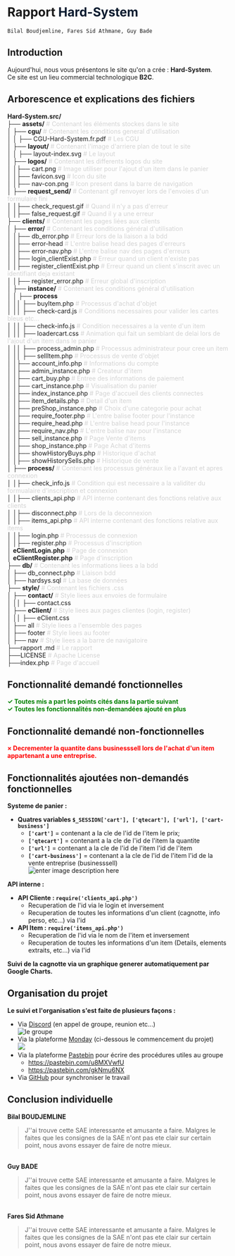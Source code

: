 # Rapport <font color="#0a1b2f"> Hard-System </font>
``Bilal Boudjemline, Fares Sid Athmane, Guy Bade``

## Introduction
Aujourd'hui, nous vous présentons le site qu'on a crée : **Hard-System**.</br>
Ce site est un lieu commercial technologique **B2C**. 

## Arborescence et explications des fichiers
 **Hard-System.src/**</br>
├── **assets/**  <font color="lightgrey"> # Contenant les éléments stockes dans le site</font></br>
│   ├── **cgu/**  <font color="lightgrey"> # Contenant les conditions general d'utilisation </font></br>
│   │   ├── CGU-Hard-System.fr.pdf <font color="lightgrey"> # Les CGU </font></br>
│   ├── **layout/** <font color="lightgrey"> # Contenant l'image d'arriere plan de tout le site </font></br>
│   │ ├── layout-index.svg <font color="lightgrey"> # Le layout </font></br>
│   ├── **logos/**  <font color="lightgrey"> # Contenant les differents logos du site </font></br>
│   │├── cart.png <font color="lightgrey"> # Image utiliser pour l'ajout d'un item dans le panier </font></br>
│   │├── favicon.svg <font color="lightgrey"> # Icon du site </font></br>
│   │├── nav-con.png <font color="lightgrey"> # Icon  present dans la barre de navigation</font></br>
│   ├── **request_send/**  <font color="lightgrey"> # Contenant gif renvoyer lors de l'envoies d'un formulaire fini </font></br>
│   │├── check_request.gif <font color="lightgrey"> # Quand il n'y a pas d'erreur </font></br>
│   │├── false_request.gif <font color="lightgrey"> # Quand il y a une erreur </font></br>
├── **clients/**  <font color="lightgrey"> # Contenant les pages liées aux clients</font></br>
│   ├── **error/**  <font color="lightgrey"> # Contenant les conditions général d'utilisation </font></br>
│   │├── db_error.php <font color="lightgrey"> # Erreur lors de la liaison a la bdd</font></br>
│   │├── error-head <font color="lightgrey"> # L'entre balise head des pages d'erreurs </font></br>
│   │├── error-nav.php <font color="lightgrey"> # L'entre balise nav des pages d'erreurs</font></br>
│   │├── login_clientExist.php <font color="lightgrey"> # Erreur quand un client n'existe pas</font></br>
│   │├── register_clientExist.php <font color="lightgrey"> # Erreur quand un client s'inscrit avec un identifiant deja existant</font></br>
│   │├── register_error.php <font color="lightgrey"> # Erreur global d'inscription</font></br>
│   ├── **instance/**  <font color="lightgrey"> # Contenant les conditions général d'utilisation </font></br>
│   │ ├── **process**</br>
│   ││ ├── buyItem.php <font color="lightgrey"> # Processus d'achat d'objet</font></br>
│   ││ ├── check-card.js <font color="lightgrey"> # Conditions necessaires pour valider les cartes bleus etc...</font></br>
│   ││ ├── check-info.js <font color="lightgrey"> # Condition necessaires a la vente d'un item</font></br>
│   ││ ├── loadercart.css <font color="lightgrey"> # Animation qui fait un semblant de delai lors de l'ajout d'un item dans le panier</font></br>
│   ││ ├── process_admin.php <font color="lightgrey"> # Processus administrateur pour cree un item</font></br>
│   ││ ├── sellItem.php <font color="lightgrey"> # Processus de vente d'objet</font></br>
│   │├── account_info.php <font color="lightgrey"> # Informations du compte</font></br>
│   │├── admin_instance.php <font color="lightgrey"> # Createur d'item</font></br>
│   │├── cart_buy.php <font color="lightgrey"> # Entree des informations de paiement</font></br>
│   │├── cart_instance.php <font color="lightgrey"> # Visualisation du panier</font></br>
│   │├── index_instance.php <font color="lightgrey"> # Page d'accueil des clients connectes</font></br>
│   │├── item_details.php <font color="lightgrey"> # Detail d'un item</font></br>
│   │├── preShop_instance.php <font color="lightgrey"> # Choix d'une categorie pour achat</font></br>
│   │├── require_footer.php <font color="lightgrey"> # L'entre balise footer pour l'instance</font></br>
│   │├── require_head.php <font color="lightgrey"> # L'entre balise head pour l'instance</font></br>
│   │├── require_nav.php <font color="lightgrey"> # L'entre balise nav pour l'instance</font></br>
│   │├── sell_instance.php <font color="lightgrey"> # Page Vente d'items</font></br>
│   │├── shop_instance.php <font color="lightgrey"> # Page Achat d'items</font></br>
│   │├── showHistoryBuys.php <font color="lightgrey"> # Historique d'achat</font></br>
│   │├── showHistorySells.php <font color="lightgrey"> # Historique de vente</font></br>
│   ├── **process/**  <font color="lightgrey"> # Contenant les processus généraux lie a l'avant et apres connexion</font> </br>
│   │├── check_info.js <font color="lightgrey"> # Condition qui est necessaire a la validiter du formualaire d'inscription et connexion </font></br>
│   │├── clients_api.php <font color="lightgrey"> # API interne contenant des fonctions relative aux clients </font></br>
│   │├── disconnect.php <font color="lightgrey"> # Lors de la deconnexion </font></br>
│   │├── items_api.php <font color="lightgrey"> # API interne contenant des fonctions relative aux items</font></br>
│   │├── login.php <font color="lightgrey"> # Processus de connexion</font></br>
│   │├── register.php <font color="lightgrey"> # Processus d'inscription</font></br>
│  **eClientLogin.php**  <font color="lightgrey"> # Page de connexion </font></br>
│  **eClientRegister.php**  <font color="lightgrey"> # Page d'inscription </font></br>
├── **db/**  <font color="lightgrey"> # Contenant les informations liees a la bdd</font></br>
│   ├── db_connect.php  <font color="lightgrey"> # Liaison bdd </font></br>
│   ├── hardsys.sql  <font color="lightgrey"> # La base de données </font></br>
├── **style/**  <font color="lightgrey"> # Contenant les fichiers .css</font></br>
│   ├── **contact/** <font color="lightgrey"> # Style liees aux envoies de formulaire </font></br>
│   ││ ├── contact.css</br>
│   ├── **eClient/**  <font color="lightgrey"> # Style liees aux pages clientes (login, register)</font></br>
│   ││ ├── eClient.css</br>
│   ├── all <font color="lightgrey"> # Style liees a l'ensemble des pages</font></br>
│   ├── footer <font color="lightgrey"> # Style liees au footer</font></br>
│   ├── nav <font color="lightgrey"> # Style liees a la barre de navigatoire</font></br>
├──rapport .md <font color="lightgrey"> # Le rapport </font></br>
├──LICENSE <font color="lightgrey"> # Apache License</font></br>
├──index.php  <font color="lightgrey"> # Page d'accueil</font></br>

## Fonctionnalité demandé fonctionnelles
<font color="green">**✓ Toutes mis a part les points cités dans la partie suivant**</font></br>
<font color="green">**✓ Toutes les fonctionnalités non-demandées ajouté en plus**</font></br>

## Fonctionnalité demandé non-fonctionnelles
<font color="red"> **× Decrementer la quantite dans businesssell lors de l'achat d'un item appartenant a une entreprise.** </font></br>

## Fonctionnalités ajoutées non-demandés fonctionnelles
 **Systeme de panier :**
-  **Quatres variables `$_SESSION['cart'], ['qtecart'], ['url'], ['cart-business']`**
	- **`['cart']`** = contenant a la cle de l'id de l'item le prix;
	- **`['qtecart']`** = contenant a la cle de l'id de l'item la quantite
	- **`['url']`** = contenant a la cle de l'id de l'item l'id de l'item 
	- **`['cart-business']`** = contenant a la cle de l'id de l'item l'id de la vente entreprise (businesssell)</br>![enter image description here](https://64.media.tumblr.com/b97ec4d98474affd3e3a2df2c2591798/cf824195fb3b75b9-95/s540x810/50e6540e95f0a4be90bcd9d39438cc471ecfe7b0.pnj)

**API interne :**
- **API Cliente : `require('clients_api.php')`**
	- Recuperation de l'id via le login et inversement
	- Recuperation de toutes les informations d'un client (cagnotte, info perso, etc...) via l'id
-  **API Item : `require('items_api.php')`**
	- Recuperation de l'id via le nom de l'item et inversement
	- Recuperation de toutes les informations d'un item (Details, elements extraits, etc...) via l'id

**Suivi de la cagnotte via un graphique generer automatiquement par Google Charts.**

## Organisation du projet
**Le suivi et l'organisation s'est faite de plusieurs façons :**
- Via <a href='discord.gg'>Discord</a> (en appel de groupe, reunion etc...)</br>
![le groupe](https://64.media.tumblr.com/a9a77c2539ee2dec3c184c7641c9f2c8/5dac75b8950a75f8-f8/s250x400/5899658ece9958219963822f908b6da8929816c6.pnj)
- Via la plateforme <a href='https://monday.com/'>Monday</a> (ci-dessous le commencement du projet)</br>
![](https://64.media.tumblr.com/1bc702b47cff8ae01e18bf35d96432a1/53a6a51551098fbb-de/s540x810/1e43b13a3c2f3331815a0ab9d3603d3ebd5162f6.pnj)
- Via la plateforme <a href =''>Pastebin</a> pour écrire des procédures utiles au groupe
	- https://pastebin.com/u8MXVwfU
	- https://pastebin.com/gkNmu6NX
- Via <a href='https://github.com/lalBi94/_HardSystem'>GitHub</a> pour synchroniser le travail

## Conclusion individuelle
**Bilal BOUDJEMLINE**
> J''ai trouve cette SAE interessante et amusante a faire. Malgres le faites que les consignes de la SAE n'ont pas ete clair sur certain point, nous avons essayer de faire de notre mieux.</br>
> 
</br>**Guy BADE** 
> J''ai trouve cette SAE interessante et amusante a faire. Malgres le faites que les consignes de la SAE n'ont pas ete clair sur certain point, nous avons essayer de faire de notre mieux.</br>
> 
</br>**Fares Sid Athmane**
> J''ai trouve cette SAE interessante et amusante a faire. Malgres le faites que les consignes de la SAE n'ont pas ete clair sur certain point, nous avons essayer de faire de notre mieux.</br>